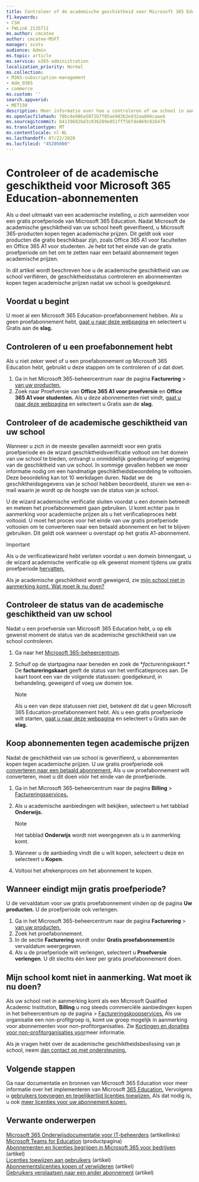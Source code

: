 ```yaml
---
title: Controleer of de academische geschiktheid voor Microsoft 365 Education-abonnementen
f1.keywords:
- CSH
- FWLink 2135711
ms.author: cmcatee
author: cmcatee-MSFT
manager: scotv
audience: Admin
ms.topic: article
ms.service: o365-administration
localization_priority: Normal
ms.collection:
- M365-subscription-management
- Adm_O365
- commerce
ms.custom: ''
search.appverid:
- MET150
description: Meer informatie over hoe u controleren of uw school in aanmerking komt voor academische prijzen van Microsoft 365 Education.
ms.openlocfilehash: 70bc4e986a5072b7f05ae983b2e932aa804caaeb
ms.sourcegitcommit: b4119682bd3c036289e851fff56fde869c816479
ms.translationtype: MT
ms.contentlocale: nl-NL
ms.lasthandoff: 07/22/2020
ms.locfileid: "45205000"
---
```

# <a name="verify-academic-eligibility-for-microsoft-365-education-subscriptions"></a>Controleer of de academische geschiktheid voor Microsoft 365 Education-abonnementen

Als u deel uitmaakt van een academische instelling, u zich aanmelden voor een gratis proefperiode van Microsoft 365 Education. Nadat Microsoft de academische geschiktheid van uw school heeft geverifieerd, u Microsoft 365-producten kopen tegen academische prijzen. Dit geldt ook voor producten die gratis beschikbaar zijn, zoals Office 365 A1 voor faculteiten en Office 365 A1 voor studenten. Je hebt tot het einde van de gratis proefperiode om het om te zetten naar een betaald abonnement tegen academische prijzen.

In dit artikel wordt beschreven hoe u de academische geschiktheid van uw school verifiëren, de geschiktheidsstatus controleren en abonnementen kopen tegen academische prijzen nadat uw school is goedgekeurd.

## <a name="before-you-begin"></a>Voordat u begint

U moet al een Microsoft 365 Education-proefabonnement hebben. Als u geen proefabonnement hebt, [gaat u naar deze webpagina](https://www.microsoft.com/microsoft-365/academic/compare-office-365-education-plans?activetab=tab%3aprimaryr1) en selecteert u Gratis aan de **slag.**

## <a name="verify-that-you-have-a-trial-subscription"></a>Controleren of u een proefabonnement hebt

Als u niet zeker weet of u een proefabonnement op Microsoft 365 Education hebt, gebruikt u deze stappen om te controleren of u dat doet.

1. Ga in het Microsoft 365-beheercentrum naar de pagina **Facturering** \> <a href="https://go.microsoft.com/fwlink/p/?linkid=842054" target="_blank">van uw producten.</a>
2. Zoek naar Proefversie van **Office 365 A1 voor proefversie** en **Office 365 A1 voor studenten.** Als u deze abonnementen niet vindt, [gaat u naar deze webpagina](https://www.microsoft.com/microsoft-365/academic/compare-office-365-education-plans?activetab=tab%3aprimaryr1) en selecteert u Gratis aan de **slag.**

## <a name="verify-your-schools-academic-eligibility"></a>Controleer of de academische geschiktheid van uw school

Wanneer u zich in de meeste gevallen aanmeldt voor een gratis proefperiode en de wizard geschiktheidsverificatie voltooit om het domein van uw school te bieden, ontvangt u onmiddellijk goedkeuring of weigering van de geschiktheid van uw school. In sommige gevallen hebben we meer informatie nodig om een handmatige geschiktheidsbeoordeling te voltooien. Deze beoordeling kan tot 10 werkdagen duren. Nadat we de geschiktheidsgegevens van je school hebben beoordeeld, sturen we een e-mail waarin je wordt op de hoogte van de status van je school.

U de wizard academische verificatie sluiten voordat u een domein betreedt en meteen het proefabonnement gaan gebruiken. U komt echter pas in aanmerking voor academische prijzen als u het verificatieproces hebt voltooid. U moet het proces voor het einde van uw gratis proefperiode voltooien om te converteren naar een betaald abonnement en het te blijven gebruiken. Dit geldt ook wanneer u overstapt op het gratis A1-abonnement.

> [!IMPORTANT]
> Als u de verificatiewizard hebt verlaten voordat u een domein binnengaat, u de wizard academische verificatie op elk gewenst moment tijdens uw gratis proefperiode [hervatten.](https://go.microsoft.com/fwlink/p/?linkid=2135255)

Als je academische geschiktheid wordt geweigerd, zie [mijn school niet in aanmerking komt. Wat moet ik nu doen?](#my-school-isnt-eligible-what-do-i-do-now)

## <a name="check-the-status-of-your-schools-academic-eligibility"></a>Controleer de status van de academische geschiktheid van uw school

Nadat u een proefversie van Microsoft 365 Education hebt, u op elk gewenst moment de status van de academische geschiktheid van uw school controleren.

1. Ga naar het [Microsoft 365-beheercentrum](https://go.microsoft.com/fwlink/p/?linkid=2024339).
2. Schuif op de startpagina naar beneden en zoek de **factureringskaart.\**
    De **factureringskaart** geeft de status van het verificatieproces aan. De kaart toont een van de volgende statussen: goedgekeurd, in behandeling, geweigerd of voeg uw domein toe.

    > [!NOTE]
    > Als u een van deze statussen niet ziet, betekent dit dat u geen Microsoft 365 Education-proefabonnement hebt. Als u een gratis proefperiode wilt starten, [gaat u naar deze webpagina](https://www.microsoft.com/microsoft-365/academic/compare-office-365-education-plans?activetab=tab%3aprimaryr1) en selecteert u Gratis aan de **slag.**

## <a name="buy-subscriptions-at-academic-prices"></a>Koop abonnementen tegen academische prijzen

Nadat de geschiktheid van uw school is geverifieerd, u abonnementen kopen tegen academische prijzen. U uw gratis proefperiode ook [converteren naar een betaald abonnement.](https://docs.microsoft.com/microsoft-365/commerce/buy-a-subscription-from-your-free-trial) Als u uw proefabonnement wilt converteren, moet u dit doen vóór het einde van de proefperiode.

1. Ga in het Microsoft 365-beheercentrum naar de pagina **Billing** \> <a href="https://go.microsoft.com/fwlink/p/?linkid=868433" target="_blank">Factureringsservices.</a>
2. Als u academische aanbiedingen wilt bekijken, selecteert u het tabblad **Onderwijs.**

    > [!NOTE]
    > Het tabblad **Onderwijs** wordt niet weergegeven als u in aanmerking komt.

3. Wanneer u de aanbieding vindt die u wilt kopen, selecteert u deze en selecteert u **Kopen.**
4. Voltooi het afrekenproces om het abonnement te kopen.

## <a name="when-does-my-free-trial-end"></a>Wanneer eindigt mijn gratis proefperiode?

U de vervaldatum voor uw gratis proefabonnement vinden op de pagina **Uw producten.** U de proefperiode ook verlengen.

1. Ga in het Microsoft 365-beheercentrum naar de pagina **Facturering** \> <a href="https://go.microsoft.com/fwlink/p/?linkid=842054" target="_blank">van uw producten.</a>
2. Zoek het proefabonnement.
3. In de sectie **Facturering** wordt onder **Gratis proefabonnement**de vervaldatum weergegeven.
4. Als u de proefperiode wilt verlengen, selecteert u **Proefversie verlengen**. U dit slechts één keer per gratis proefabonnement doen.

## <a name="my-school-isnt-eligible-what-do-i-do-now"></a>Mijn school komt niet in aanmerking. Wat moet ik nu doen?

Als uw school niet in aanmerking komt als een Microsoft Qualified Academic Institution, **Billing** u nog steeds commerciële aanbiedingen kopen in het beheercentrum op de pagina \> <a href="https://go.microsoft.com/fwlink/p/?linkid=868433" target="_blank">Factureringskoopservices.</a> Als uw organisatie een non-profitgroep is, komt uw groep mogelijk in aanmerking voor abonnementen voor non-profitorganisaties. Zie [Kortingen en donaties voor non-profitorganisaties voor](https://www.microsoft.com/nonprofits/eligibility)meer informatie.

Als je vragen hebt over de academische geschiktheidsbeslissing van je school, neem [dan contact op met ondersteuning.](../../admin/contact-support-for-business-products.md)

## <a name="next-steps"></a>Volgende stappen

Ga naar documentatie en bronnen van Microsoft 365 Education voor meer informatie over het implementeren van Microsoft [365 Education.](https://docs.microsoft.com/microsoft-365/education/deploy/) Vervolgens u [gebruikers toevoegen en tegelijkertijd licenties toewijzen.](../../admin/add-users/add-users.md) Als dat nodig is, u ook [meer licenties voor uw abonnement kopen.](../licenses/buy-licenses.md)

## <a name="related-content"></a>Verwante onderwerpen

[Microsoft 365 Onderwijsdocumentatie voor IT-beheerders](https://docs.microsoft.com/education/itadmins) (artikellinks)\
[Microsoft Teams for Education](https://microsoft.com/education/products/teams/default.aspx) (productpagina)\
[Abonnementen en licenties begrijpen in Microsoft 365 voor bedrijven](../licenses/subscriptions-and-licenses.md) (artikel)\
[Licenties toewijzen aan gebruikers](../../admin/manage/assign-licenses-to-users.md) (artikel)\
[Abonnementslicenties kopen of verwijderen](../licenses/buy-licenses.md) (artikel)\
[Gebruikers verplaatsen naar een ander abonnement](move-users-different-subscription.md) (artikel)